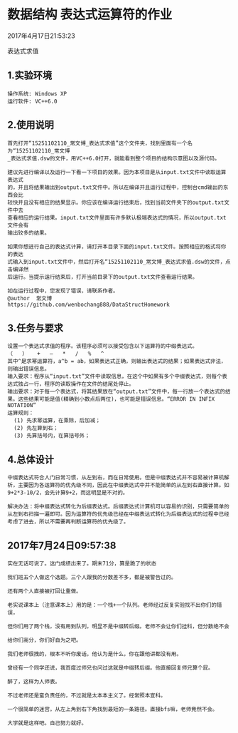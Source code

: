 # 数据结构 表达式运算符的作业

2017年4月17日21:53:23

表达式求值

## 1.实验环境

	操作系统: Windows XP
	运行软件: VC++6.0

## 2.使用说明

	首先打开“15251102110_常文博_表达式求值”这个文件夹，找到里面有一个名为“15251102110_常文博
	_表达式求值.dsw的文件，用VC++6.0打开，就能看到整个项目的结构示意图以及源代码。

	建议先进行编译以及运行一下看一下项目的效果。因为本项目是从input.txt文件中读取运算表达式
	的，并且将结果输出到output.txt文件中。所以在编译并且运行过程中，控制台cmd输出的东西会比
	较快并且没有相应的结果显示。你应该在编译运行结束后，找到当前文件夹下的output.txt文件中去
    查看相应的运行结果。input.txt文件里面有许多默认极端表达式的情况，所以output.txt文件会有
	输出较多的结果。
	
	如果你想进行自己的表达式计算，请打开本目录下面的input.txt文件。按照相应的格式将你的表达
    式输入到input.txt文件中，然后打开名“15251102110_常文博_表达式求值.dsw的文件，点击编译然
	后运行。当提示运行结束后，打开当前目录下的output.txt文件查看运行结果。
	
	如在运行过程中，您发现了错误，请联系作者。
	@author  常文博
    https://github.com/wenbochang888/DataStructHomework

## 3.任务与要求
	设置一个表达式求值的程序。该程序必须可以接受包含以下运算符的中缀表达式。
	（	）	+	—	*	/	%	^
	其中^是求幂运算符，a^b = ab，如果表达式正确，则输出表达式的结果；如果表达式非法，则输出错误信息。
	输入要求：程序从“input.txt”文件中读取信息，在这个中如果有多个中缀表达式，则每个表达式独占一行，程序的读取操作在文件的结尾处停止。
	输出要求：对于每一个表达式，将其结果放在“output.txt”文件中，每一行放一个表达式的结果。这些结果可能是值(精确到小数点后两位)，也可能是错误信息。“ERROR IN INFIX NOTATION” 
	运算规则：
	  (1) 先求幂运算，在乘除，后加减；
	  (2) 先左算到右；
	  (3) 先算括号内，在算括号外；

## 4.总体设计
	中缀表达式符合人门日常习惯，从左到右，而在日常使用。但是中缀表达式并不容易被计算机解析，主要因为各运算符的优先级不同，因此在中缀表达式中并不能简单的从左到右直接计算。如9+2*3-10/2，会先计算9+2，而这明显是不对的。
	
    解决办法：将中缀表达式转化为后缀表达式。后缀表达式计算机可以容易的识别，只需要简单的从左到右扫描一遍即可。因为运算符的优先级已经在中缀表达式转化为后缀表达式的过程中已经考虑了进去，所以不需要再判断运算符的优先级了。

## 2017年7月24日09:57:38 

	实在无话可说了。这门成绩出来了。期末71分，算是跪了的状态

	我们班五个人做这个选题。三个人跟我的分数差不多，都是被警告过的。

	还有两个人直接被打回让重做。

	老实说课本上（注意课本上）用的是：一个栈+一个队列。老师经过反复实验找不出你们的错误，

	但你们用了两个栈，没有用到队列，明显不是中缀转后缀。老师不会让你们挂科，但分数绝不会

	给你们高分，你们好自为之吧。

	我们老师很拽的，根本不听你废话，他认为是什么，你在跟他讲都没有用。

	曾经有一个同学还说，我百度过师兄也问过这就是中缀转后缀。他直接回复师兄算个屁。

	醉了，这样为人师表。

	不过老师还是蛮负责任的，不过就是太本本主义了。经常照本宣科。

	一个很简单的迷宫，从左上角到右下角找到最短的一条路径。直接bfs嘛，老师竟然不会。

	大学就是这样吧。自己努力就好。

	




















